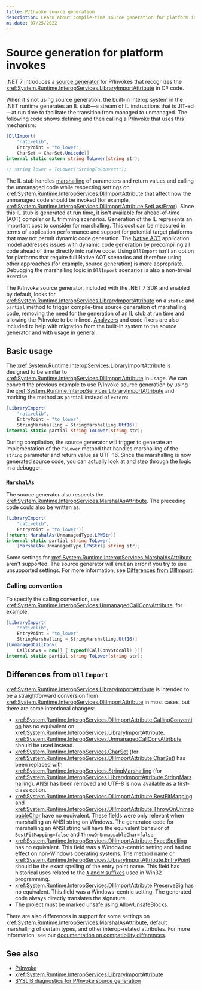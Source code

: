 ```yaml
---
title: P/Invoke source generation
description: Learn about compile-time source generation for platform invokes in .NET.
ms.date: 07/25/2022
---
```


# Source generation for platform invokes

.NET 7 introduces a [source generator](../../csharp/roslyn-sdk/source-generators-overview.md) for P/Invokes that recognizes the <xref:System.Runtime.InteropServices.LibraryImportAttribute> in C# code.

When it's not using source generation, the built-in interop system in the .NET runtime generates an IL stub&mdash;a stream of IL instructions that is JIT-ed&mdash;at run time to facilitate the transition from managed to unmanaged. The following code shows defining and then calling a P/Invoke that uses this mechanism:

```csharp
[DllImport(
    "nativelib",
    EntryPoint = "to_lower",
    CharSet = CharSet.Unicode)]
internal static extern string ToLower(string str);

// string lower = ToLower("StringToConvert");
```

The IL stub handles [marshalling](type-marshalling.md) of parameters and return values and calling the unmanaged code while respecting settings on <xref:System.Runtime.InteropServices.DllImportAttribute> that affect how the unmanaged code should be invoked (for example, <xref:System.Runtime.InteropServices.DllImportAttribute.SetLastError>). Since this IL stub is generated at run time, it isn't available for ahead-of-time (AOT) compiler or IL trimming scenarios. Generation of the IL represents an important cost to consider for marshalling. This cost can be measured in terms of application performance and support for potential target platforms that may not permit dynamic code generation. The [Native AOT](../../core/deploying/native-aot/index.md) application model addresses issues with dynamic code generation by precompiling all code ahead of time directly into native code. Using `DllImport` isn't an option for platforms that require full Native AOT scenarios and therefore using other approaches (for example, source generation) is more appropriate. Debugging the marshalling logic in `DllImport` scenarios is also a non-trivial exercise.

The P/Invoke source generator, included with the .NET 7 SDK and enabled by default, looks for <xref:System.Runtime.InteropServices.LibraryImportAttribute> on a `static` and `partial` method to trigger compile-time source generation of marshalling code, removing the need for the generation of an IL stub at run time and allowing the P/Invoke to be inlined. [Analyzers](../../fundamentals/syslib-diagnostics/syslib1050-1069.md) and code fixers are also included to help with migration from the built-in system to the source generator and with usage in general.

## Basic usage

The <xref:System.Runtime.InteropServices.LibraryImportAttribute> is designed to be similar to <xref:System.Runtime.InteropServices.DllImportAttribute> in usage. We can convert the previous example to use P/Invoke source generation by using the <xref:System.Runtime.InteropServices.LibraryImportAttribute> and marking the method as `partial` instead of `extern`:

```csharp
[LibraryImport(
    "nativelib",
    EntryPoint = "to_lower",
    StringMarshalling = StringMarshalling.Utf16)]
internal static partial string ToLower(string str);
```

During compilation, the source generator will trigger to generate an implementation of the `ToLower` method that handles marshalling of the `string` parameter and return value as UTF-16. Since the marshalling is now generated source code, you can actually look at and step through the logic in a debugger.

### `MarshalAs`

The source generator also respects the <xref:System.Runtime.InteropServices.MarshalAsAttribute>. The preceding code could also be written as:

```csharp
[LibraryImport(
    "nativelib",
    EntryPoint = "to_lower")]
[return: MarshalAs(UnmanagedType.LPWStr)]
internal static partial string ToLower(
    [MarshalAs(UnmanagedType.LPWStr)] string str);
```

Some settings for <xref:System.Runtime.InteropServices.MarshalAsAttribute> aren't supported. The source generator will emit an error if you try to use unsupported settings. For more information, see [Differences from DllImport](#differences-from-dllimport).

### Calling convention

To specify the calling convention, use <xref:System.Runtime.InteropServices.UnmanagedCallConvAttribute>, for example:

```csharp
[LibraryImport(
    "nativelib",
    EntryPoint = "to_lower",
    StringMarshalling = StringMarshalling.Utf16)]
[UnmanagedCallConv(
    CallConvs = new[] { typeof(CallConvStdcall) })]
internal static partial string ToLower(string str);
```

## Differences from `DllImport`

<xref:System.Runtime.InteropServices.LibraryImportAttribute> is intended to be a straightforward conversion from <xref:System.Runtime.InteropServices.DllImportAttribute> in most cases, but there are some intentional changes:

- <xref:System.Runtime.InteropServices.DllImportAttribute.CallingConvention> has no equivalent on <xref:System.Runtime.InteropServices.LibraryImportAttribute>. <xref:System.Runtime.InteropServices.UnmanagedCallConvAttribute> should be used instead.
- <xref:System.Runtime.InteropServices.CharSet> (for <xref:System.Runtime.InteropServices.DllImportAttribute.CharSet>) has been replaced with <xref:System.Runtime.InteropServices.StringMarshalling> (for <xref:System.Runtime.InteropServices.LibraryImportAttribute.StringMarshalling>). ANSI has been removed and UTF-8 is now available as a first-class option.
- <xref:System.Runtime.InteropServices.DllImportAttribute.BestFitMapping> and <xref:System.Runtime.InteropServices.DllImportAttribute.ThrowOnUnmappableChar> have no equivalent. These fields were only relevant when marshalling an ANSI string on Windows. The generated code for marshalling an ANSI string will have the equivalent behavior of `BestFitMapping=false` and `ThrowOnUnmappableChar=false`.
- <xref:System.Runtime.InteropServices.DllImportAttribute.ExactSpelling> has no equivalent. This field was a Windows-centric setting and had no effect on non-Windows operating systems. The method name or <xref:System.Runtime.InteropServices.LibraryImportAttribute.EntryPoint> should be the exact spelling of the entry point name. This field has historical uses related to the [`A` and `W` suffixes](/windows/win32/intl/unicode-in-the-windows-api) used in Win32 programming.
- <xref:System.Runtime.InteropServices.DllImportAttribute.PreserveSig> has no equivalent. This field was a Windows-centric setting. The generated code always directly translates the signature.
- The project must be marked unsafe using [AllowUnsafeBlocks](../../csharp/language-reference/compiler-options/language.md#allowunsafeblocks).

There are also differences in support for some settings on <xref:System.Runtime.InteropServices.MarshalAsAttribute>, default marshalling of certain types, and other interop-related attributes. For more information, see our [documentation on compatibility differences](https://github.com/dotnet/runtime/blob/main/docs/design/libraries/LibraryImportGenerator/Compatibility.md).

## See also

- [P/Invoke](pinvoke.md)
- <xref:System.Runtime.InteropServices.LibraryImportAttribute>
- [SYSLIB diagnostics for P/Invoke source generation](../../fundamentals/syslib-diagnostics/syslib1050-1069.md)
